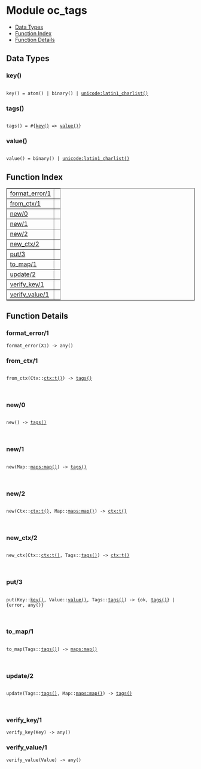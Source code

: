 

# Module oc_tags #
* [Data Types](#types)
* [Function Index](#index)
* [Function Details](#functions)

<a name="types"></a>

## Data Types ##




### <a name="type-key">key()</a> ###


<pre><code>
key() = atom() | binary() | <a href="unicode.md#type-latin1_charlist">unicode:latin1_charlist()</a>
</code></pre>




### <a name="type-tags">tags()</a> ###


<pre><code>
tags() = #{<a href="#type-key">key()</a> =&gt; <a href="#type-value">value()</a>}
</code></pre>




### <a name="type-value">value()</a> ###


<pre><code>
value() = binary() | <a href="unicode.md#type-latin1_charlist">unicode:latin1_charlist()</a>
</code></pre>

<a name="index"></a>

## Function Index ##


<table width="100%" border="1" cellspacing="0" cellpadding="2" summary="function index"><tr><td valign="top"><a href="#format_error-1">format_error/1</a></td><td></td></tr><tr><td valign="top"><a href="#from_ctx-1">from_ctx/1</a></td><td></td></tr><tr><td valign="top"><a href="#new-0">new/0</a></td><td></td></tr><tr><td valign="top"><a href="#new-1">new/1</a></td><td></td></tr><tr><td valign="top"><a href="#new-2">new/2</a></td><td></td></tr><tr><td valign="top"><a href="#new_ctx-2">new_ctx/2</a></td><td></td></tr><tr><td valign="top"><a href="#put-3">put/3</a></td><td></td></tr><tr><td valign="top"><a href="#to_map-1">to_map/1</a></td><td></td></tr><tr><td valign="top"><a href="#update-2">update/2</a></td><td></td></tr><tr><td valign="top"><a href="#verify_key-1">verify_key/1</a></td><td></td></tr><tr><td valign="top"><a href="#verify_value-1">verify_value/1</a></td><td></td></tr></table>


<a name="functions"></a>

## Function Details ##

<a name="format_error-1"></a>

### format_error/1 ###

`format_error(X1) -> any()`

<a name="from_ctx-1"></a>

### from_ctx/1 ###

<pre><code>
from_ctx(Ctx::<a href="ctx.md#type-t">ctx:t()</a>) -&gt; <a href="#type-tags">tags()</a>
</code></pre>
<br />

<a name="new-0"></a>

### new/0 ###

<pre><code>
new() -&gt; <a href="#type-tags">tags()</a>
</code></pre>
<br />

<a name="new-1"></a>

### new/1 ###

<pre><code>
new(Map::<a href="maps.md#type-map">maps:map()</a>) -&gt; <a href="#type-tags">tags()</a>
</code></pre>
<br />

<a name="new-2"></a>

### new/2 ###

<pre><code>
new(Ctx::<a href="ctx.md#type-t">ctx:t()</a>, Map::<a href="maps.md#type-map">maps:map()</a>) -&gt; <a href="ctx.md#type-t">ctx:t()</a>
</code></pre>
<br />

<a name="new_ctx-2"></a>

### new_ctx/2 ###

<pre><code>
new_ctx(Ctx::<a href="ctx.md#type-t">ctx:t()</a>, Tags::<a href="#type-tags">tags()</a>) -&gt; <a href="ctx.md#type-t">ctx:t()</a>
</code></pre>
<br />

<a name="put-3"></a>

### put/3 ###

<pre><code>
put(Key::<a href="#type-key">key()</a>, Value::<a href="#type-value">value()</a>, Tags::<a href="#type-tags">tags()</a>) -&gt; {ok, <a href="#type-tags">tags()</a>} | {error, any()}
</code></pre>
<br />

<a name="to_map-1"></a>

### to_map/1 ###

<pre><code>
to_map(Tags::<a href="#type-tags">tags()</a>) -&gt; <a href="maps.md#type-map">maps:map()</a>
</code></pre>
<br />

<a name="update-2"></a>

### update/2 ###

<pre><code>
update(Tags::<a href="#type-tags">tags()</a>, Map::<a href="maps.md#type-map">maps:map()</a>) -&gt; <a href="#type-tags">tags()</a>
</code></pre>
<br />

<a name="verify_key-1"></a>

### verify_key/1 ###

`verify_key(Key) -> any()`

<a name="verify_value-1"></a>

### verify_value/1 ###

`verify_value(Value) -> any()`


